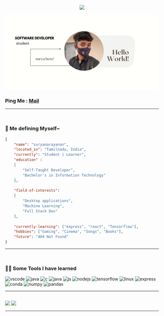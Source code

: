 <p align="center">
  <img src="https://capsule-render.vercel.app/api?text=welcome!&animation=fadeIn&type=waving&color=gradient&height=100" />
</p>
<a href="https://suryanarayanandv.github.io/suryanarayananwebsite/" target="_blank"><img src="./public/forProfile.png" style="border-radius:10px;"></a>

### Ping Me : <a href="mailto:dbvenkat857@gmail.com">Mail</a>
<hr /><br />

<!-- don't complaint its left here intentionally -->
### 🛀 Me defining Myself~

```json
{
    "name": "suryanarayanan",
    "located_in": "Tamilnadu, India",
    "currently": "Student | Learner",
    "education" : 
    [
        "Self-Taught Developer",
        "Bachelor's in Information Technology"
    ],

    "field-of-interests": 
    [
        "Desktop applications",
        "Machine Learning",
        "Full Stack Dev"
    ],

    "currently-learning": ["express", "react", "Tensorflow"],
    "hobbies": ["Gaming", "Cinema", "Songs", "Books"],
    "future": "404 Not Found"
}
```
<hr /><br />

### 👨‍💻 Some Tools I have learned
<p align="left">
<img src="https://cdn.jsdelivr.net/gh/devicons/devicon/icons/vscode/vscode-original.svg" alt="vscode" width="35" height="35"/>
<img src="https://cdn.jsdelivr.net/gh/devicons/devicon/icons/python/python-original.svg" alt="java" width="35" height="35"/>
<img src="https://cdn.jsdelivr.net/gh/devicons/devicon/icons/c/c-line.svg" alt="c" width="35" height="35"/>
<img src="https://cdn.jsdelivr.net/gh/devicons/devicon/icons/java/java-original.svg" alt="java" width="35" height="35"/>
<img src="https://cdn.jsdelivr.net/gh/devicons/devicon/icons/javascript/javascript-plain.svg" alt="js" width="35" height="35"/>
<img src="https://cdn.jsdelivr.net/gh/devicons/devicon/icons/nodejs/nodejs-plain.svg" alt="nodejs" width="35" height="35"/>
<img src="https://cdn.jsdelivr.net/gh/devicons/devicon/icons/tensorflow/tensorflow-original.svg" alt="tensorflow" width="35" height="35"/>
<img src="https://cdn.jsdelivr.net/gh/devicons/devicon/icons/linux/linux-original.svg" alt="linux" width="35" height="35"/>
<img src="https://cdn.jsdelivr.net/gh/devicons/devicon/icons/express/express-original.svg" alt="express" width="35" height="35"/>
<img src="https://cdn.jsdelivr.net/gh/devicons/devicon/icons/anaconda/anaconda-original.svg" alt="conda" width="35" height="35"/>
<img src="https://cdn.jsdelivr.net/gh/devicons/devicon/icons/numpy/numpy-original.svg" alt="numpy" width="35" height="35"/>
<img src="https://cdn.jsdelivr.net/gh/devicons/devicon/icons/pandas/pandas-original.svg" alt="pandas" width="35" height="35"/>
</p>

<hr /><br />

<picture>
<source>
<img src="https://github-readme-stats.vercel.app/api?username=suryanarayanandv&show_icons=true&theme=dark" />
</source>
<source>
<img src="https://github-readme-stats.vercel.app/api/top-langs?username=suryanarayanandv&show_icons=true&theme=dark" />
</source>
</picture>

<hr /><br />